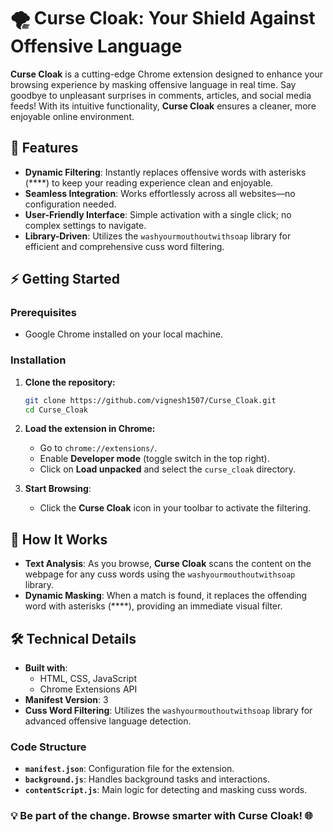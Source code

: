# 🌪️ Curse Cloak: Your Shield Against Offensive Language

**Curse Cloak** is a cutting-edge Chrome extension designed to enhance your browsing experience by masking offensive language in real time. Say goodbye to unpleasant surprises in comments, articles, and social media feeds! With its intuitive functionality, **Curse Cloak** ensures a cleaner, more enjoyable online environment.

## 🚀 Features

- **Dynamic Filtering**: Instantly replaces offensive words with asterisks (****) to keep your reading experience clean and enjoyable.
- **Seamless Integration**: Works effortlessly across all websites—no configuration needed.
- **User-Friendly Interface**: Simple activation with a single click; no complex settings to navigate.
- **Library-Driven**: Utilizes the `washyourmouthoutwithsoap` library for efficient and comprehensive cuss word filtering.


## ⚡ Getting Started

### Prerequisites

- Google Chrome installed on your local machine.

### Installation

1. **Clone the repository:**

   ```bash
   git clone https://github.com/vignesh1507/Curse_Cloak.git
   cd Curse_Cloak
   ```

2. **Load the extension in Chrome:**
   - Go to `chrome://extensions/`.
   - Enable **Developer mode** (toggle switch in the top right).
   - Click on **Load unpacked** and select the `curse_cloak` directory.

3. **Start Browsing**:
   - Click the **Curse Cloak** icon in your toolbar to activate the filtering.


## 🌟 How It Works

- **Text Analysis**: As you browse, **Curse Cloak** scans the content on the webpage for any cuss words using the `washyourmouthoutwithsoap` library.
- **Dynamic Masking**: When a match is found, it replaces the offending word with asterisks (****), providing an immediate visual filter.


## 🛠️ Technical Details

- **Built with**: 
  - HTML, CSS, JavaScript
  - Chrome Extensions API
- **Manifest Version**: 3
- **Cuss Word Filtering**: Utilizes the `washyourmouthoutwithsoap` library for advanced offensive language detection.

### Code Structure

- **`manifest.json`**: Configuration file for the extension.
- **`background.js`**: Handles background tasks and interactions.
- **`contentScript.js`**: Main logic for detecting and masking cuss words.


### 💡 Be part of the change. Browse smarter with **Curse Cloak**! 🌐
